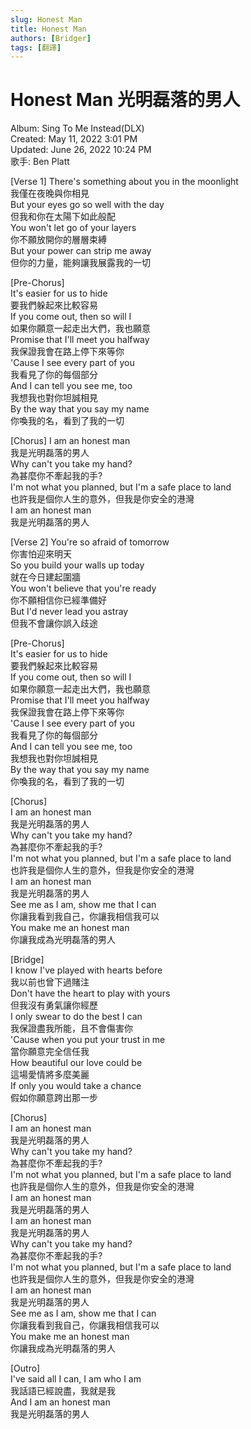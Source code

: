 ```yaml
---
slug: Honest Man
title: Honest Man
authors: [Bridger]
tags: [翻譯]
---
```


# Honest Man 光明磊落的男人

Album: Sing To Me Instead(DLX)  
Created: May 11, 2022 3:01 PM  
Updated: June 26, 2022 10:24 PM  
歌手: Ben Platt

[Verse 1]
There's something about you in the moonlight   
我僅在夜晚與你相見  
But your eyes go so well with the day  
但我和你在太陽下如此般配  
You won't let go of your layers  
你不願放開你的層層束縛  
But your power can strip me away  
但你的力量，能夠讓我展露我的一切

[Pre-Chorus]  
It's easier for us to hide  
要我們躲起來比較容易  
If you come out, then so will I  
如果你願意一起走出大們，我也願意  
Promise that I'll meet you halfway  
我保證我會在路上停下來等你  
'Cause I see every part of you  
我看見了你的每個部分  
And I can tell you see me, too  
我想我也對你坦誠相見  
By the way that you say my name  
你喚我的名，看到了我的一切

[Chorus]
I am an honest man  
我是光明磊落的男人  
Why can't you take my hand?  
為甚麼你不牽起我的手?  
I'm not what you planned, but I'm a safe place to land  
也許我是個你人生的意外，但我是你安全的港灣  
I am an honest man  
我是光明磊落的男人

[Verse 2]
You're so afraid of tomorrow  
你害怕迎來明天  
So you build your walls up today  
就在今日建起圍牆  
You won't believe that you're ready  
你不願相信你已經準備好  
But I'd never lead you astray  
但我不會讓你誤入歧途

[Pre-Chorus]  
It's easier for us to hide  
要我們躲起來比較容易  
If you come out, then so will I  
如果你願意一起走出大們，我也願意  
Promise that I'll meet you halfway  
我保證我會在路上停下來等你  
'Cause I see every part of you  
我看見了你的每個部分  
And I can tell you see me, too  
我想我也對你坦誠相見  
By the way that you say my name  
你喚我的名，看到了我的一切

[Chorus]  
I am an honest man  
我是光明磊落的男人  
Why can't you take my hand?  
為甚麼你不牽起我的手?  
I'm not what you planned, but I'm a safe place to land  
也許我是個你人生的意外，但我是你安全的港灣  
I am an honest man  
我是光明磊落的男人  
See me as I am, show me that I can  
你讓我看到我自己，你讓我相信我可以  
You make me an honest man  
你讓我成為光明磊落的男人

[Bridge]  
I know I've played with hearts before  
我以前也曾下過賭注  
Don't have the heart to play with yours  
但我沒有勇氣讓你經歷  
I only swear to do the best I can  
我保證盡我所能，且不會傷害你  
'Cause when you put your trust in me  
當你願意完全信任我  
How beautiful our love could be  
這場愛情將多麼美麗  
If only you would take a chance  
假如你願意跨出那一步

[Chorus]  
I am an honest man  
我是光明磊落的男人  
Why can't you take my hand?  
為甚麼你不牽起我的手?  
I'm not what you planned, but I'm a safe place to land  
也許我是個你人生的意外，但我是你安全的港灣  
I am an honest man  
我是光明磊落的男人  
I am an honest man  
我是光明磊落的男人  
Why can't you take my hand?  
為甚麼你不牽起我的手?  
I'm not what you planned, but I'm a safe place to land  
也許我是個你人生的意外，但我是你安全的港灣  
I am an honest man  
我是光明磊落的男人  
See me as I am, show me that I can  
你讓我看到我自己，你讓我相信我可以  
You make me an honest man  
你讓我成為光明磊落的男人

[Outro]  
I've said all I can, I am who I am  
我話語已經說盡，我就是我  
And I am an honest man  
我是光明磊落的男人

